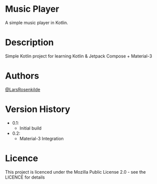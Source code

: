 # Music Player
A simple music player in Kotlin.

# Description
Simple Kotlin project for learning Kotlin & Jetpack Compose + Material-3

# Authors
[@LarsRosenkilde](https://github.com/LarsRosenkilde)

# Version History
- 0.1:
  * Initial build
- 0.2:
  * Material-3 Integration
  
# Licence
This project is licenced under the Mozilla Public License 2.0 - see the LICENCE for details
